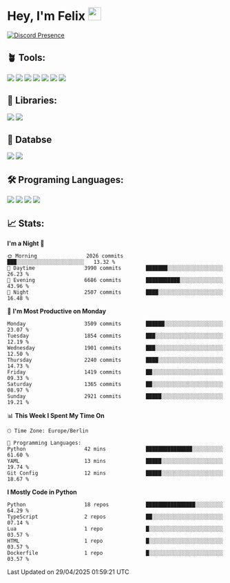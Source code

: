 # Hey, I'm Felix <img src="https://raw.githubusercontent.com/MartinHeinz/MartinHeinz/master/wave.gif" width="30px">

[![Discord Presence](https://lanyard.cnrad.dev/api/1078242409495932969?showDisplayName=true&theme=dark)](https://discord.com/users/1078242409495932969)

## 🪴 Tools:
[![](https://skillicons.dev/icons?i=discord)](https://discord.com/ "Discord")
[![](https://skillicons.dev/icons?i=bots)](https://discord.dev/ "Discord Bots")
[![](https://skillicons.dev/icons?i=pycharm)](https://jetbrains.com/pycharm/ "PyCharm")
[![](https://skillicons.dev/icons?i=webstorm)](https://jetbrains.com/webstorm/ "WebStorm")
[![](https://skillicons.dev/icons?i=vscode)](https://vscode.dev/ "VSC")
[![](https://skillicons.dev/icons?i=git)](https://git-scm.com/ "Git")
[![](https://skillicons.dev/icons?i=github)](https://github.com/ "GitHub")


## 🎉 Libraries:
[![](https://skillicons.dev/icons?i=fastapi)](https://fastapi.tiangolo.com/ "FastAPI")
[![](https://skillicons.dev/icons?i=flask)](https://flask.palletsprojects.com/en/3.0.x/ "Flask")

## 💾 Databse
[![](https://skillicons.dev/icons?i=sqlite)](https://sqlite.org/ "SQLite")
[![](https://skillicons.dev/icons?i=postgresql)](https://postgresql.org/ "PostgreSQL")


## 🛠️ Programing Languages:
[![](https://skillicons.dev/icons?i=py)](https://python.org/ "Python")
[![](https://skillicons.dev/icons?i=html)](https://de.wikipedia.org/wiki/Hypertext_Markup_Language "HTML")
[![](https://skillicons.dev/icons?i=js)](https://de.wikipedia.org/wiki/JavaScript "JavaScript")
[![](https://skillicons.dev/icons?i=css)](https://de.wikipedia.org/wiki/CSS "CSS")

## 📈 Stats:
<!--START_SECTION:waka-->
**I'm a Night 🦉** 

```text
🌞 Morning                2026 commits        ███░░░░░░░░░░░░░░░░░░░░░░   13.32 % 
🌆 Daytime                3990 commits        ███████░░░░░░░░░░░░░░░░░░   26.23 % 
🌃 Evening                6686 commits        ███████████░░░░░░░░░░░░░░   43.96 % 
🌙 Night                  2507 commits        ████░░░░░░░░░░░░░░░░░░░░░   16.48 % 
```
📅 **I'm Most Productive on Monday** 

```text
Monday                   3509 commits        ██████░░░░░░░░░░░░░░░░░░░   23.07 % 
Tuesday                  1854 commits        ███░░░░░░░░░░░░░░░░░░░░░░   12.19 % 
Wednesday                1901 commits        ███░░░░░░░░░░░░░░░░░░░░░░   12.50 % 
Thursday                 2240 commits        ████░░░░░░░░░░░░░░░░░░░░░   14.73 % 
Friday                   1419 commits        ██░░░░░░░░░░░░░░░░░░░░░░░   09.33 % 
Saturday                 1365 commits        ██░░░░░░░░░░░░░░░░░░░░░░░   08.97 % 
Sunday                   2921 commits        █████░░░░░░░░░░░░░░░░░░░░   19.21 % 
```


📊 **This Week I Spent My Time On** 

```text
🕑︎ Time Zone: Europe/Berlin

💬 Programming Languages: 
Python                   42 mins             ███████████████░░░░░░░░░░   61.60 % 
YAML                     13 mins             █████░░░░░░░░░░░░░░░░░░░░   19.74 % 
Git Config               12 mins             █████░░░░░░░░░░░░░░░░░░░░   18.67 % 
```

**I Mostly Code in Python** 

```text
Python                   18 repos            ████████████████░░░░░░░░░   64.29 % 
TypeScript               2 repos             ██░░░░░░░░░░░░░░░░░░░░░░░   07.14 % 
Lua                      1 repo              █░░░░░░░░░░░░░░░░░░░░░░░░   03.57 % 
HTML                     1 repo              █░░░░░░░░░░░░░░░░░░░░░░░░   03.57 % 
Dockerfile               1 repo              █░░░░░░░░░░░░░░░░░░░░░░░░   03.57 % 
```




 Last Updated on 29/04/2025 01:59:21 UTC
<!--END_SECTION:waka-->
